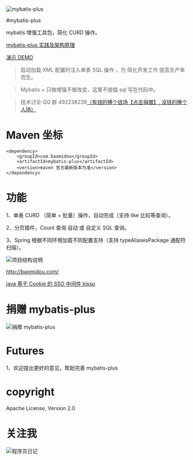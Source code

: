 ![mybatis-plus](http://git.oschina.net/uploads/images/2016/0218/124639_f4ea3095_12260.png "mybatis 增强工具包")

#mybatis-plus 

mybatis 增强工具包，简化 CURD 操作。

[mybatis-plus 实践及架构原理](http://git.oschina.net/juapk/mybatis-plus/attach_files)

[演示 DEMO](http://git.oschina.net/juapk/SpringWind)

> 启动加载 XML 配置时注入单表 SQL 操作 ，为 简化开发工作 提高生产率 而生。 

> Mybatis + 只做增强不做改变，这里不提倡 sql 写在代码中。

> 技术讨论 QQ 群 492238239[（有钱的捧个钱场【点击捐赠】, 没钱的捧个人场）](http://git.oschina.net/uploads/images/2015/1222/211207_0acab44e_12260.png)


Maven 坐标
===========
```
<dependency>
    <groupId>com.baomidou</groupId>
    <artifactId>mybatis-plus</artifactId>
    <version>maven 官方最新版本为准</version>
</dependency>
```


功能
===========
1、单表 CURD （简单 + 批量）操作，自动完成（支持 like 比较等查询）。

2、分页插件，Count 查询 自动 或 自定义 SQL 查询。

3、Spring 根据不同环境加载不同配置支持（支持 typeAliasesPackage 通配符扫描）。

![项目结构说明](http://git.oschina.net/uploads/images/2016/0427/104817_6ebcc3eb_12260.png "项目结构说明")


http://baomidou.com/

[java 基于 Cookie 的 SSO 中间件 kisso](http://git.oschina.net/juapk/kisso)


捐赠 mybatis-plus
====================
![捐赠 mybatis-plus](http://git.oschina.net/uploads/images/2015/1222/211207_0acab44e_12260.png "支持一下mybatis-plus")


Futures
====================
1、欢迎提出更好的意见，帮助完善 mybatis-plus 

copyright
====================
Apache License, Version 2.0


关注我
====================
![程序员日记](http://git.oschina.net/uploads/images/2016/0121/093728_1bc1658f_12260.png "程序员日记")